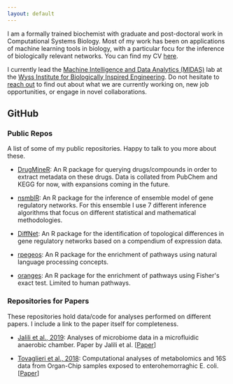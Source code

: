 ```yaml
---
layout: default
---
```


I am a formally trained biochemist with graduate and post-doctoral work in Computational Systems Biology. Most of my work has been on applications of machine learning tools in biology, with a particular focu for the inference of biologically relevant networks. You can find my CV [here](https://github.com/diogocamacho/CV/blob/master/DMC.pdf).

I currently lead the [Machine Intelligence and Data Analytics (MIDAS)](www.github.com/midas.github.io) lab at the [Wyss Institute for Biologically Inspired Engineering](wyss.harvard.edu). Do not hesitate to [reach out](mailto:diogo.camacho@wyss.harvard.edu) to find out about what we are currently working on, new job opportunities, or engage in novel collaborations.



## GitHub

### Public Repos
A list of some of my public repositories. Happy to talk to you more about these.

 - [DrugMineR](https://github.com/diogocamacho/drugminer): An R package for querying drugs/compounds in order to extract metadata on these drugs. Data is collated from PubChem and KEGG for now, with expansions coming in the future.

 - [nsmblR](http://www.github.com/diogocamacho/nsmblR): An R package for the inference of ensemble model of gene regulatory networks. For this ensemble I use 7 different inference algorithms that focus on different statistical and mathematical methodologies.

 - [DiffNet](http://www.github.com/diogocamacho/diffnet): An R package for the identification of topological differences in gene regulatory networks based on a compendium of expression data.  

 - [rpegeos](http://www.github.com/diogocamacho/rpegeos): An R package for the enrichment of pathways using natural language processing concepts.

 - [oranges](http://www.github.com/diogocamacho/oranges): An R package for the enrichment of pathways using Fisher's exact test. Limited to human pathways.

### Repositories for Papers
These repositories hold data/code for analyses performed on different papers. I include a link to the paper itself for completeness.

 - [Jalili et al., 2019](http://www.github.com/diogocamacho/jalili_microbiome): Analyses of microbiome data in a microfluidic anaerobic chamber. Paper by Jalili et al. [[Paper](https://www.nature.com/articles/s41551-019-0397-0)]

 - [Tovaglieri et al., 2018](http://www.github.com/diogocamacho/tovaglieri_metabolites): Computational analyses of metabolomics and 16S data from Organ-Chip samples exposed to enterohemorraghic E. coli. [[Paper](https://microbiomejournal.biomedcentral.com/articles/10.1186/s40168-019-0650-5)]
